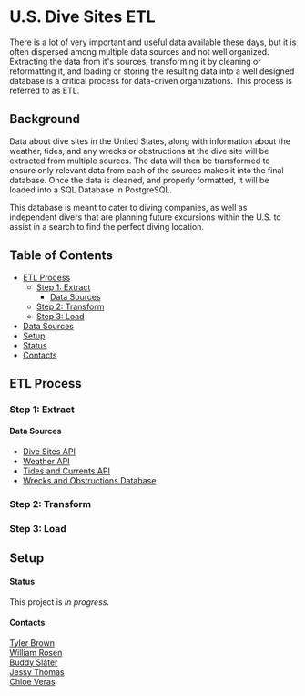 # U.S. Dive Sites ETL #
There is a lot of very important and useful data available these days, but it is often dispersed among multiple data sources and not well organized. Extracting the data from it's sources, transforming it by cleaning or reformatting it, and loading or storing the resulting data into a well designed database is a critical process for data-driven organizations. This process is referred to as ETL.

## Background ## 
Data about dive sites in the United States, along with information about the weather, tides, and any wrecks or obstructions at the dive site will be extracted from multiple sources. The data will then be transformed to ensure only relevant data from each of the sources makes it into the final database. Once the data is cleaned, and properly formatted, it will be loaded into a SQL Database in PostgreSQL. 

This database is meant to cater to diving companies, as well as independent divers that are planning future excursions within the U.S. to assist in a search to find the perfect diving location.

## Table of Contents ## 
* [ETL Process](#etl-process)
  * [Step 1: Extract](#step-1-extract)
    * [Data Sources](#data-sources)
  * [Step 2: Transform](#step-2-transform)
  * [Step 3: Load](#step-3-load)
* [Data Sources](#data-sources)
* [Setup](#setup)
* [Status](#status)
* [Contacts](#contacts)

## ETL Process ## 
### Step 1: Extract ### 
#### Data Sources #### 
* [Dive Sites API](http://api.divesites.com/docs/)
* [Weather API](https://openweathermap.org/api)
* [Tides and Currents API](https://tidesandcurrents.noaa.gov/web_services_info.html)
* [Wrecks and Obstructions Database](https://nauticalcharts.noaa.gov/data/wrecks-and-obstructions.html)

### Step 2: Transform ###

### Step 3: Load ### 

## Setup ## 

#### Status #### 
This project is *in progress*. 

#### Contacts #### 
[Tyler Brown](https://github.com/Starcode897)  
[William Rosen](https://github.com/wrosen07)  
[Buddy Slater](https://github.com/jtslater2)  
[Jessy Thomas](https://github.com/jethomas2020)  
[Chloe Veras](https://github.com/cveras33)
